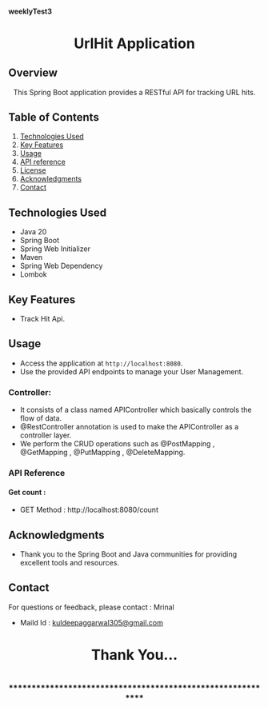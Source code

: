 #### weeklyTest3
# <h1 align = "center"> UrlHit Application </h1>


<!-- Project Description -->
## Overview
<p align="center">This Spring Boot application provides a RESTful API for tracking URL hits.
</p>

<!-- Table of Contents -->
## Table of Contents
1. [Technologies Used](#technologies-used)
2. [Key Features](#key-features)
3. [Usage](#usage)
4. [API reference](#api-reference)
5. [License](#license)
6. [Acknowledgments](#acknowledgments)
7. [Contact](#contact)

<!-- Technologies Used -->
## Technologies Used
- Java 20
- Spring Boot
- Spring Web Initializer
- Maven
- Spring Web Dependency
- Lombok


<!-- Key Features -->
## Key Features
- Track Hit Api.

<!-- Usage -->
## Usage
- Access the application at `http://localhost:8080`.
- Use the provided API endpoints to manage your User Management.

### Controller:
- It consists of a class named APIController which basically controls the flow of data.
- @RestController annotation is used to make the APIController as a controller layer.
- We perform the CRUD operations such as @PostMapping , @GetMapping , @PutMapping , @DeleteMapping.

### API Reference

#### Get count :
 - GET Method : http://localhost:8080/count


 <!-- Acknowledgments -->
## Acknowledgments
- Thank you to the Spring Boot and Java communities for providing excellent tools and resources.

<!-- Contact -->
## Contact
For questions or feedback, please contact : Mrinal   
- Maild Id : kuldeepaggarwal305@gmail.com

<h1 align="center">Thank You...<h1>
<h3 align = "center"> ***********************************************************<h3>


    
